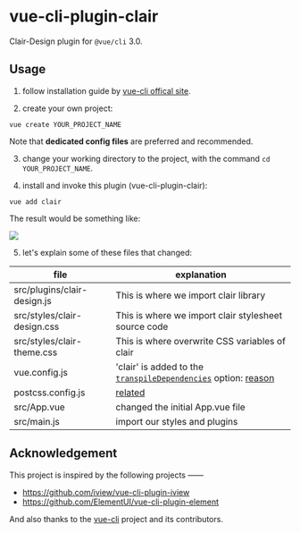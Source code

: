 # vue-cli-plugin-clair

Clair-Design plugin for `@vue/cli` 3.0.

##  Usage

1. follow installation guide by [vue-cli offical site](https://cli.vuejs.org/guide/installation.html).

2. create your own project:

```
vue create YOUR_PROJECT_NAME
```

Note that **dedicated config files** are preferred and recommended.

3. change your working directory to the project, with the command `cd YOUR_PROJECT_NAME`.

4. install and invoke this plugin (vue-cli-plugin-clair):

```
vue add clair
```

The result would be something like: 

![](https://ws2.sinaimg.cn/large/006tNbRwly1fxx5a31d7bj31840is75p.jpg)

5. let's explain some of these files that changed:

|           file              |      explanation    |
|-----------------------------|---------------------|
| src/plugins/clair-design.js |  This is where we import clair library  |
| src/styles/clair-design.css |  This is where we import clair stylesheet source code  |
| src/styles/clair-theme.css  |  This is where overwrite CSS variables of clair  |
| vue.config.js               |  'clair' is added to the [`transpileDependencies`](https://cli.vuejs.org/zh/config/#transpiledependencies) option: [reason](https://clair.75team.com/component/install/#guan-yu-polyfill-jian-tan-zai-vue-cli-3-xiang-mu-zhong-de-shi-yong)  |
| postcss.config.js           |  [related](https://clair.75team.com/component/theme)  |
| src/App.vue                 |  changed the initial App.vue file |
| src/main.js                 |  import our styles and plugins  |


## Acknowledgement

This project is inspired by the following projects ——

- https://github.com/iview/vue-cli-plugin-iview
- https://github.com/ElementUI/vue-cli-plugin-element

And also thanks to the [vue-cli](https://cli.vuejs.org/) project and its contributors.
